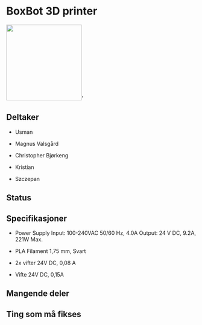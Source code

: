 # BoxBot 3D printer
<img src="https://i.imgur.com/pO3QQ80.jpg" width="200">'

## Deltaker
- Usman

- Magnus Valsgård

- Christopher Bjørkeng

- Kristian

- Szczepan

## Status

## Specifikasjoner

-	Power Supply 
Input: 100-240VAC 50/60 Hz, 4.0A
Output: 24 V DC, 9.2A, 221W Max.

-	PLA Filament 
1,75 mm, Svart	

-	2x vifter 
24V DC, 0,08 A

-	Vifte
24V DC, 0,15A


## Mangende deler

## Ting som må fikses
